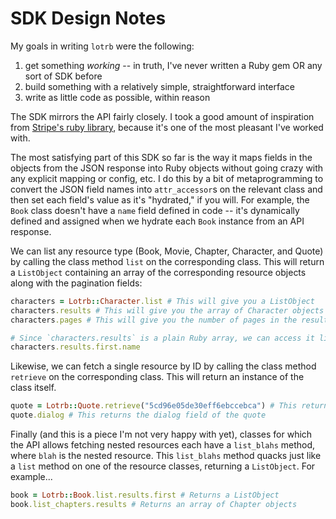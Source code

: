 # SDK Design Notes

My goals in writing `lotrb` were the following:
1) get something _working_ -- in truth, I've never written a Ruby gem OR any sort of SDK before
2) build something with a relatively simple, straightforward interface
3) write as little code as possible, within reason

The SDK mirrors the API fairly closely. I took a good amount of inspiration from [Stripe's ruby library](https://github.com/stripe/stripe-ruby), because it's one of the most pleasant I've worked with.

The most satisfying part of this SDK so far is the way it maps fields in the objects from the JSON response into Ruby objects without going crazy with any explicit mapping or config, etc. I do this by a bit of metaprogramming to convert the JSON field names into `attr_accessor`s on the relevant class and then set each field's value as it's "hydrated," if you will. For example, the `Book` class doesn't have a `name` field defined in code -- it's dynamically defined and assigned when we hydrate each `Book` instance from an API response.

We can list any resource type (Book, Movie, Chapter, Character, and Quote) by calling the class method `list` on the corresponding class. This will return a `ListObject` containing an array of the corresponding resource objects along with the pagination fields:

```ruby
characters = Lotrb::Character.list # This will give you a ListObject
characters.results # This will give you the array of Character objects
characters.pages # This will give you the number of pages in the result of you list request

# Since `characters.results` is a plain Ruby array, we can access it like any old array:
characters.results.first.name
```

Likewise, we can fetch a single resource by ID by calling the class method `retrieve` on the corresponding class. This will return an instance of the class itself.

```ruby
quote = Lotrb::Quote.retrieve("5cd96e05de30eff6ebccebca") # This returns an actual Quote object
quote.dialog # This returns the dialog field of the quote
```

Finally (and this is a piece I'm not very happy with yet), classes for which the API allows fetching nested resources each have a `list_blahs` method, where `blah` is the nested resource. This `list_blahs` method quacks just like a `list` method on one of the resource classes, returning a `ListObject`. For example...

```ruby
book = Lotrb::Book.list.results.first # Returns a ListObject
book.list_chapters.results # Returns an array of Chapter objects
```

